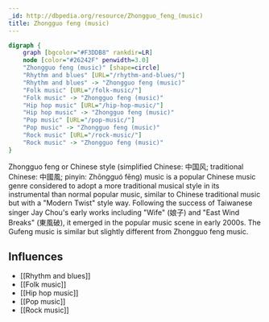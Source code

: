```yaml
---
_id: http://dbpedia.org/resource/Zhongguo_feng_(music)
title: Zhongguo feng (music)
---
```


```dot
digraph {
	graph [bgcolor="#F3DDB8" rankdir=LR]
	node [color="#26242F" penwidth=3.0]
	"Zhongguo feng (music)" [shape=circle]
	"Rhythm and blues" [URL="/rhythm-and-blues/"]
	"Rhythm and blues" -> "Zhongguo feng (music)"
	"Folk music" [URL="/folk-music/"]
	"Folk music" -> "Zhongguo feng (music)"
	"Hip hop music" [URL="/hip-hop-music/"]
	"Hip hop music" -> "Zhongguo feng (music)"
	"Pop music" [URL="/pop-music/"]
	"Pop music" -> "Zhongguo feng (music)"
	"Rock music" [URL="/rock-music/"]
	"Rock music" -> "Zhongguo feng (music)"
}
```

Zhongguo feng or Chinese style (simplified Chinese: 中国风; traditional Chinese: 中國風; pinyin: Zhōngguó fēng) music is a popular Chinese music genre considered to adopt a more traditional musical style in its instrumental than normal popular music, similar to Chinese traditional music but with a "Modern Twist" style way. Following the success of Taiwanese singer Jay Chou's early works including "Wife" (娘子) and "East Wind Breaks" (東風破), it emerged in the popular music scene in early 2000s. The Gufeng music is similar but slightly different from Zhongguo feng music.

## Influences

- [[Rhythm and blues]]
- [[Folk music]]
- [[Hip hop music]]
- [[Pop music]]
- [[Rock music]]
